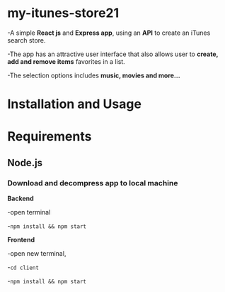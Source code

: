 # my-itunes-store21

-A simple **React js** and **Express app**, using an **API** to create an iTunes search store.

-The app has an attractive user interface that also allows user to  **create,
add and remove items** favorites in a list.

-The selection options includes **music, movies and more...**

# Installation and Usage

# Requirements 
## Node.js
### Download and decompress app to local machine

**Backend**

-open terminal

-``npm install && npm start``

**Frontend**

-open new terminal,

-``cd client``

-``npm install && npm start``

